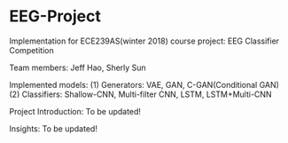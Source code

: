 # EEG-Project
Implementation for ECE239AS(winter 2018) course project: EEG Classifier Competition

Team members: Jeff Hao, Sherly Sun

Implemented models:
(1) Generators: VAE, GAN, C-GAN(Conditional GAN)
(2) Classifiers: Shallow-CNN, Multi-filter CNN, LSTM, LSTM+Multi-CNN

Project Introduction:
To be updated!

Insights:
To be updated!
